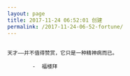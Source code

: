 ```yaml
---
layout: page
title: 2017-11-24 06:52:01 创建
permalink: /2017-11-24-06-52-fortune/
---
```

```

天才——并不值得赞赏，它只是一种精神病而已。

        -  福楼拜

```
